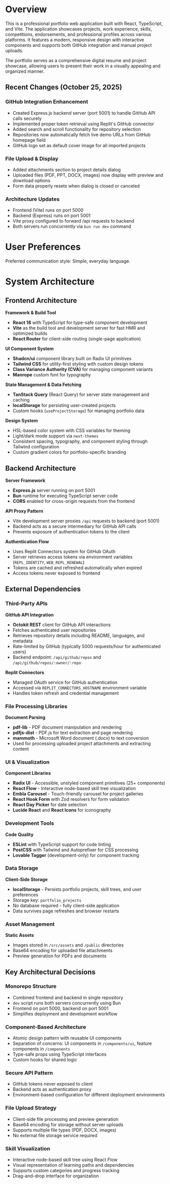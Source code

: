 # Overview

This is a professional portfolio web application built with React, TypeScript, and Vite. The application showcases projects, work experience, skills, competitions, endorsements, and professional profiles across various platforms. It features a modern, responsive design with interactive components and supports both GitHub integration and manual project uploads.

The portfolio serves as a comprehensive digital resume and project showcase, allowing users to present their work in a visually appealing and organized manner.

## Recent Changes (October 25, 2025)

### GitHub Integration Enhancement
- Created Express.js backend server (port 5001) to handle GitHub API calls securely
- Implemented proper token retrieval using Replit's GitHub connector
- Added search and scroll functionality for repository selection
- Repositories now automatically fetch live demo URLs from GitHub homepage field
- GitHub logo set as default cover image for all imported projects

### File Upload & Display
- Added attachments section to project details dialog
- Uploaded files (PDF, PPT, DOCX, images) now display with preview and download options
- Form data properly resets when dialog is closed or canceled

### Architecture Updates
- Frontend (Vite) runs on port 5000
- Backend (Express) runs on port 5001
- Vite proxy configured to forward /api requests to backend
- Both servers run concurrently via `bun run dev` command

# User Preferences

Preferred communication style: Simple, everyday language.

# System Architecture

## Frontend Architecture

**Framework & Build Tool**
- **React 18** with TypeScript for type-safe component development
- **Vite** as the build tool and development server for fast HMR and optimized builds
- **React Router** for client-side routing (single-page application)

**UI Component System**
- **Shadcn/ui** component library built on Radix UI primitives
- **Tailwind CSS** for utility-first styling with custom design tokens
- **Class Variance Authority (CVA)** for managing component variants
- **Manrope** custom font for typography

**State Management & Data Fetching**
- **TanStack Query** (React Query) for server state management and caching
- **localStorage** for persisting user-created projects
- Custom hooks (`useProjectStorage`) for managing portfolio data

**Design System**
- HSL-based color system with CSS variables for theming
- Light/dark mode support via `next-themes`
- Consistent spacing, typography, and component styling through Tailwind configuration
- Custom gradient colors for portfolio-specific branding

## Backend Architecture

**Server Framework**
- **Express.js** server running on port 5001
- **Bun** runtime for executing TypeScript server code
- **CORS** enabled for cross-origin requests from the frontend

**API Proxy Pattern**
- Vite development server proxies `/api` requests to backend (port 5001)
- Backend acts as a secure intermediary for GitHub API calls
- Prevents exposure of authentication tokens to the client

**Authentication Flow**
- Uses Replit Connectors system for GitHub OAuth
- Server retrieves access tokens via environment variables (`REPL_IDENTITY`, `WEB_REPL_RENEWAL`)
- Tokens are cached and refreshed automatically when expired
- Access tokens never exposed to frontend

## External Dependencies

### Third-Party APIs

**GitHub API Integration**
- **Octokit REST** client for GitHub API interactions
- Fetches authenticated user repositories
- Retrieves repository details including README, languages, and metadata
- Rate-limited by GitHub (typically 5000 requests/hour for authenticated users)
- Backend endpoint: `/api/github/repos` and `/api/github/repos/:owner/:repo`

**Replit Connectors**
- Managed OAuth service for GitHub authentication
- Accessed via `REPLIT_CONNECTORS_HOSTNAME` environment variable
- Handles token refresh and credential management

### File Processing Libraries

**Document Parsing**
- **pdf-lib** - PDF document manipulation and rendering
- **pdfjs-dist** - PDF.js for text extraction and page rendering
- **mammoth** - Microsoft Word document (.docx) to text conversion
- Used for processing uploaded project attachments and extracting content

### UI & Visualization

**Component Libraries**
- **Radix UI** - Accessible, unstyled component primitives (25+ components)
- **React Flow** - Interactive node-based skill tree visualization
- **Embla Carousel** - Touch-friendly carousel for project galleries
- **React Hook Form** with Zod resolvers for form validation
- **React Day Picker** for date selection
- **Lucide React** and **React Icons** for iconography

### Development Tools

**Code Quality**
- **ESLint** with TypeScript support for code linting
- **PostCSS** with Tailwind and Autoprefixer for CSS processing
- **Lovable Tagger** (development-only) for component tracking

### Data Storage

**Client-Side Storage**
- **localStorage** - Persists portfolio projects, skill trees, and user preferences
- Storage key: `portfolio_projects`
- No database required - fully client-side application
- Data survives page refreshes and browser restarts

### Asset Management

**Static Assets**
- Images stored in `/src/assets` and `/public` directories
- Base64 encoding for uploaded file attachments
- Preview generation for PDFs and documents

## Key Architectural Decisions

### Monorepo Structure
- Combined frontend and backend in single repository
- `dev` script runs both servers concurrently using Bun
- Frontend on port 5000, backend on port 5001
- Simplifies deployment and development workflow

### Component-Based Architecture
- Atomic design pattern with reusable UI components
- Separation of concerns: UI components in `/components/ui`, feature components in `/components`
- Type-safe props using TypeScript interfaces
- Custom hooks for shared logic

### Secure API Pattern
- GitHub tokens never exposed to client
- Backend acts as authentication proxy
- Environment-based configuration for different deployment environments

### File Upload Strategy
- Client-side file processing and preview generation
- Base64 encoding for storage without server uploads
- Supports multiple file types (PDF, DOCX, images)
- No external file storage service required

### Skill Visualization
- Interactive node-based skill tree using React Flow
- Visual representation of learning paths and dependencies
- Supports custom categories and progress tracking
- Drag-and-drop interface for organization